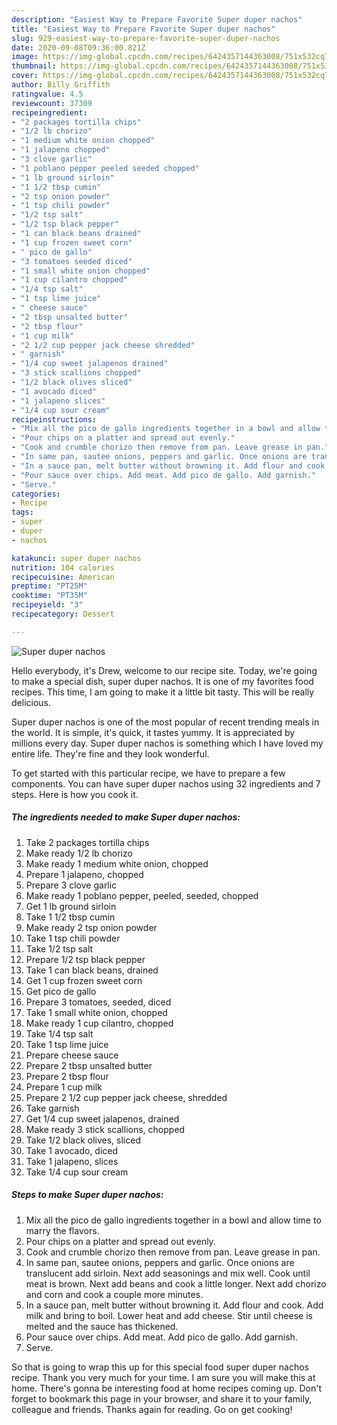 ```yaml
---
description: "Easiest Way to Prepare Favorite Super duper nachos"
title: "Easiest Way to Prepare Favorite Super duper nachos"
slug: 929-easiest-way-to-prepare-favorite-super-duper-nachos
date: 2020-09-08T09:36:00.821Z
image: https://img-global.cpcdn.com/recipes/6424357144363008/751x532cq70/super-duper-nachos-recipe-main-photo.jpg
thumbnail: https://img-global.cpcdn.com/recipes/6424357144363008/751x532cq70/super-duper-nachos-recipe-main-photo.jpg
cover: https://img-global.cpcdn.com/recipes/6424357144363008/751x532cq70/super-duper-nachos-recipe-main-photo.jpg
author: Billy Griffith
ratingvalue: 4.5
reviewcount: 37309
recipeingredient:
- "2 packages tortilla chips"
- "1/2 lb chorizo"
- "1 medium white onion chopped"
- "1 jalapeno chopped"
- "3 clove garlic"
- "1 poblano pepper peeled seeded chopped"
- "1 lb ground sirloin"
- "1 1/2 tbsp cumin"
- "2 tsp onion powder"
- "1 tsp chili powder"
- "1/2 tsp salt"
- "1/2 tsp black pepper"
- "1 can black beans drained"
- "1 cup frozen sweet corn"
- " pico de gallo"
- "3 tomatoes seeded diced"
- "1 small white onion chopped"
- "1 cup cilantro chopped"
- "1/4 tsp salt"
- "1 tsp lime juice"
- " cheese sauce"
- "2 tbsp unsalted butter"
- "2 tbsp flour"
- "1 cup milk"
- "2 1/2 cup pepper jack cheese shredded"
- " garnish"
- "1/4 cup sweet jalapenos drained"
- "3 stick scallions chopped"
- "1/2 black olives sliced"
- "1 avocado diced"
- "1 jalapeno slices"
- "1/4 cup sour cream"
recipeinstructions:
- "Mix all the pico de gallo ingredients together in a bowl and allow time to marry the flavors."
- "Pour chips on a platter and spread out evenly."
- "Cook and crumble chorizo then remove from pan. Leave grease in pan."
- "In same pan, sautee onions, peppers and garlic. Once onions are translucent add sirloin. Next add seasonings and mix well. Cook until meat is brown. Next add beans and cook a little longer. Next add chorizo and corn and cook a couple more minutes."
- "In a sauce pan, melt butter without browning it. Add flour and cook. Add milk and bring to boil. Lower heat and add cheese. Stir until cheese is melted and the sauce has thickened."
- "Pour sauce over chips. Add meat. Add pico de gallo. Add garnish."
- "Serve."
categories:
- Recipe
tags:
- super
- duper
- nachos

katakunci: super duper nachos 
nutrition: 104 calories
recipecuisine: American
preptime: "PT25M"
cooktime: "PT35M"
recipeyield: "3"
recipecategory: Dessert

---
```



![Super duper nachos](https://img-global.cpcdn.com/recipes/6424357144363008/751x532cq70/super-duper-nachos-recipe-main-photo.jpg)

Hello everybody, it's Drew, welcome to our recipe site. Today, we're going to make a special dish, super duper nachos. It is one of my favorites food recipes. This time, I am going to make it a little bit tasty. This will be really delicious.

Super duper nachos is one of the most popular of recent trending meals in the world. It is simple, it's quick, it tastes yummy. It is appreciated by millions every day. Super duper nachos is something which I have loved my entire life. They're fine and they look wonderful.




To get started with this particular recipe, we have to prepare a few components. You can have super duper nachos using 32 ingredients and 7 steps. Here is how you cook it.

<!--inarticleads1-->

##### The ingredients needed to make Super duper nachos:

1. Take 2 packages tortilla chips
1. Make ready 1/2 lb chorizo
1. Make ready 1 medium white onion, chopped
1. Prepare 1 jalapeno, chopped
1. Prepare 3 clove garlic
1. Make ready 1 poblano pepper, peeled, seeded, chopped
1. Get 1 lb ground sirloin
1. Take 1 1/2 tbsp cumin
1. Make ready 2 tsp onion powder
1. Take 1 tsp chili powder
1. Take 1/2 tsp salt
1. Prepare 1/2 tsp black pepper
1. Take 1 can black beans, drained
1. Get 1 cup frozen sweet corn
1. Get  pico de gallo
1. Prepare 3 tomatoes, seeded, diced
1. Take 1 small white onion, chopped
1. Make ready 1 cup cilantro, chopped
1. Take 1/4 tsp salt
1. Take 1 tsp lime juice
1. Prepare  cheese sauce
1. Prepare 2 tbsp unsalted butter
1. Prepare 2 tbsp flour
1. Prepare 1 cup milk
1. Prepare 2 1/2 cup pepper jack cheese, shredded
1. Take  garnish
1. Get 1/4 cup sweet jalapenos, drained
1. Make ready 3 stick scallions, chopped
1. Take 1/2 black olives, sliced
1. Take 1 avocado, diced
1. Take 1 jalapeno, slices
1. Take 1/4 cup sour cream




<!--inarticleads2-->

##### Steps to make Super duper nachos:

1. Mix all the pico de gallo ingredients together in a bowl and allow time to marry the flavors.
1. Pour chips on a platter and spread out evenly.
1. Cook and crumble chorizo then remove from pan. Leave grease in pan.
1. In same pan, sautee onions, peppers and garlic. Once onions are translucent add sirloin. Next add seasonings and mix well. Cook until meat is brown. Next add beans and cook a little longer. Next add chorizo and corn and cook a couple more minutes.
1. In a sauce pan, melt butter without browning it. Add flour and cook. Add milk and bring to boil. Lower heat and add cheese. Stir until cheese is melted and the sauce has thickened.
1. Pour sauce over chips. Add meat. Add pico de gallo. Add garnish.
1. Serve.




So that is going to wrap this up for this special food super duper nachos recipe. Thank you very much for your time. I am sure you will make this at home. There's gonna be interesting food at home recipes coming up. Don't forget to bookmark this page in your browser, and share it to your family, colleague and friends. Thanks again for reading. Go on get cooking!
